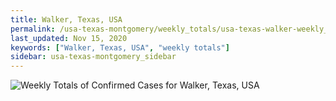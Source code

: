 ```yaml
---
title: Walker, Texas, USA
permalink: /usa-texas-montgomery/weekly_totals/usa-texas-walker-weekly_totals.html
last_updated: Nov 15, 2020
keywords: ["Walker, Texas, USA", "weekly totals"]
sidebar: usa-texas-montgomery_sidebar
---
```


![Weekly Totals of Confirmed Cases for Walker, Texas, USA](/covid_tracker/images/graphs/usa-texas-walker-weekly_totals_graph.png)
